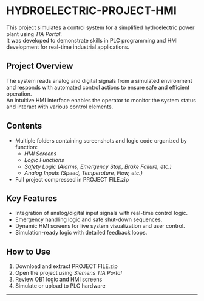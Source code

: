 # HYDROELECTRIC-PROJECT-HMI

This project simulates a control system for a simplified hydroelectric power plant using *TIA Portal*.  
It was developed to demonstrate skills in PLC programming and HMI development for real-time industrial applications.

##  Project Overview
The system reads analog and digital signals from a simulated environment and responds with automated control actions to ensure safe and efficient operation.  
An intuitive HMI interface enables the operator to monitor the system status and interact with various control elements.

##  Contents
- Multiple folders containing screenshots and logic code organized by function:
  - *HMI Screens*
  - *Logic Functions*
  - *Safety Logic (Alarms, Emergency Stop, Brake Failure, etc.)*
  - *Analog Inputs (Speed, Temperature, Flow, etc.)*
- Full project compressed in PROJECT FILE.zip

##  Key Features
- Integration of analog/digital input signals with real-time control logic.
- Emergency handling logic and safe shut-down sequences.
- Dynamic HMI screens for live system visualization and user control.
- Simulation-ready logic with detailed feedback loops.

## How to Use
1. Download and extract PROJECT FILE.zip
2. Open the project using *Siemens TIA Portal*
3. Review OB1 logic and HMI screens
4. Simulate or upload to PLC hardware

---


